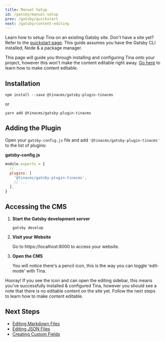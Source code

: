 ```yaml
---
title: Manual Setup
id: /gatsby/manual-setup
prev: /gatsby/quickstart
next: /gatsby/content-editing
---
```

Learn how to setup Tina on an existing Gatsby site. Don't have a site yet? Refer to the [quickstart page](/gatsby/quickstart). This guide assumes you have the Gatsby CLI installed, Node & a package manager.

This page will guide you through installing and configuring Tina onto your project, however this won't make the content editable right away. [Go here](/gatsby/edit-content) to learn how to make content editable.

## Installation

```
npm install --save @tinacms/gatsby-plugin-tinacms
```

or

```
yarn add @tinacms/gatsby-plugin-tinacms
```

## Adding the Plugin

Open your `gatsby-config.js` file and add `'@tinacms/gatsby-plugin-tinacms'` to the list of plugins:

**gatsby-config.js**

```javascript
module.exports = {
  // ...
  plugins: [
    '@tinacms/gatsby-plugin-tinacms',
    // ...
  ],
}
```

## Accessing the CMS

1. **Start the Gatsby development server**

   ```
   gatsby develop
   ```

1. **Visit your Website**

   Go to https://localhost:8000 to access your website.

1. **Open the CMS**

   You will notice there's a pencil icon, this is the way you can toggle 'edit-mode' with Tina.

Hooray! If you see the icon and can open the editing sidebar, this means you've successfully installed & configured Tina, however you should see a note that there is no editable content on the site yet. Follow the next steps to learn how to make content editable.

## Next Steps

- [Editing Markdown Files](/gatsby/content-editing#1-editing-markdown-in-gatsby)
- [Editing JSON Files](/gatsby/content-editing/#2-editing-json-in-gatsby)
- [Creating Custom Fields](/gatsby/custom-fields)
